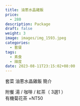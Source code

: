 ```yaml
---
title: 油蔥水晶雞飯
price:
  - 280
description: Package
draft: false
weight: 3
image: images/img_1593.jpeg
categories:
  - 套餐
tags:
  - 素食
  - 辣度
date: 2023-08-11T23:15:02+08:00
---
```


套菜 油蔥水晶雞飯 簡介

  附餐  湯 / 咖啡 / 紅茶（ 3選1 ）\
  有機菊花茶 +NT50

